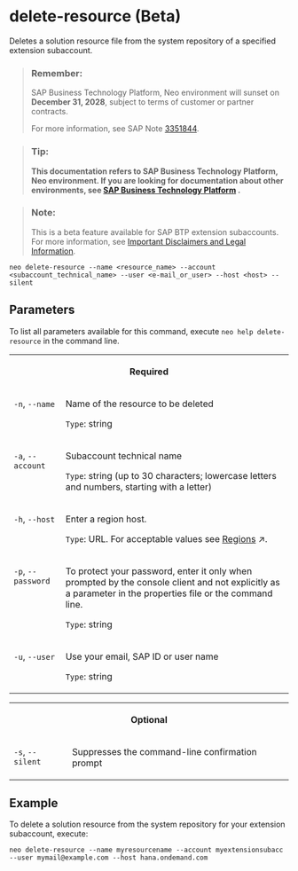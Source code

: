 <!-- loio09aca8e342c74b07b7f044da08c38e6d -->

# delete-resource \(Beta\)

Deletes a solution resource file from the system repository of a specified extension subaccount.



> ### Remember:  
> SAP Business Technology Platform, Neo environment will sunset on **December 31, 2028**, subject to terms of customer or partner contracts.
> 
> For more information, see SAP Note [3351844](https://me.sap.com/notes/3351844).

> ### Tip:  
> **This documentation refers to SAP Business Technology Platform, Neo environment. If you are looking for documentation about other environments, see [SAP Business Technology Platform](https://help.sap.com/docs/btp/sap-business-technology-platform/sap-business-technology-platform?version=Cloud) .**



> ### Note:  
> This is a beta feature available for SAP BTP extension subaccounts. For more information, see [Important Disclaimers and Legal Information](https://help.sap.com/viewer/disclaimer).

```
neo delete-resource --name <resource_name> --account <subaccount_technical_name> --user <e-mail_or_user> --host <host> --silent
```



## Parameters



To list all parameters available for this command, execute `neo help delete-resource` in the command line.


<table>
<tr>
<th valign="top" colspan="2">

Required

</th>
</tr>
<tr>
<td valign="top">

`-n`, `--name`

</td>
<td valign="top">

Name of the resource to be deleted

`Type`: string

</td>
</tr>
<tr>
<td valign="top">

`-a`, `--account`

</td>
<td valign="top">

Subaccount technical name

`Type`: string \(up to 30 characters; lowercase letters and numbers, starting with a letter\)

</td>
</tr>
<tr>
<td valign="top">

`-h`, `--host`

</td>
<td valign="top">

Enter a region host.

`Type`: URL. For acceptable values see [Regions](https://help.sap.com/viewer/65de2977205c403bbc107264b8eccf4b/Cloud/en-US/350356d1dc314d3199dca15bd2ab9b0e.html "You can deploy applications in different regions. Each region represents a geographical location (for example, Europe, US East) where applications, data, or services are hosted.") :arrow_upper_right:.

</td>
</tr>
<tr>
<td valign="top">

`-p`, `--password`

</td>
<td valign="top">

To protect your password, enter it only when prompted by the console client and not explicitly as a parameter in the properties file or the command line.

`Type`: string

</td>
</tr>
<tr>
<td valign="top">

`-u`, `--user`

</td>
<td valign="top">

Use your email, SAP ID or user name

`Type`: string

</td>
</tr>
</table>


<table>
<tr>
<th valign="top" colspan="2">

Optional

</th>
</tr>
<tr>
<td valign="top">

`-s`, `--silent`

</td>
<td valign="top">

Suppresses the command-line confirmation prompt

</td>
</tr>
</table>



## Example

To delete a solution resource from the system repository for your extension subaccount, execute:

```
neo delete-resource --name myresourcename --account myextensionsubacc --user mymail@example.com --host hana.ondemand.com
```

